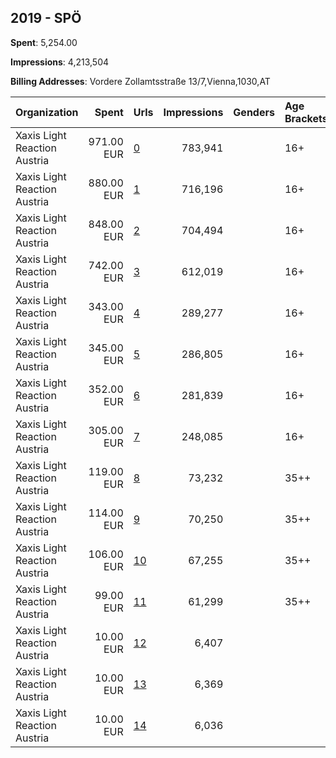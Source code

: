 ## 2019 - SPÖ 
**Spent**: 5,254.00

**Impressions**: 4,213,504

**Billing Addresses**: Vordere Zollamtsstraße 13/7,Vienna,1030,AT

|Organization|Spent|Urls|Impressions|Genders|Age Brackets|Country Codes|
|:---|---:|:---|---:|:---|:---|:---|
|Xaxis Light Reaction Austria|971.00 EUR|[0](https://www.snap.com/political-ads/asset/7ef59451a1eaec57f21779043e7bbf58dfc22db92641f6c06ac92bde50f65e2e?mediaType=mp4)|783,941||16+|austria|
|Xaxis Light Reaction Austria|880.00 EUR|[1](https://www.snap.com/political-ads/asset/bb790d0aeb1bb85d603f44ecdf7c2e9eeac4fd87f94215e3ddd4b98b751d9479?mediaType=mp4)|716,196||16+|austria|
|Xaxis Light Reaction Austria|848.00 EUR|[2](https://www.snap.com/political-ads/asset/6bac9f1b6d29e8cd270c0d3500893f7c2244ea66c2fc7728ea49e5df92931aa7?mediaType=mp4)|704,494||16+|austria|
|Xaxis Light Reaction Austria|742.00 EUR|[3](https://www.snap.com/political-ads/asset/684b577237112a72fb3513a48accd7962d1a47a8ed352077cf136ff1cd600db8?mediaType=mp4)|612,019||16+|austria|
|Xaxis Light Reaction Austria|343.00 EUR|[4](https://www.snap.com/political-ads/asset/684b577237112a72fb3513a48accd7962d1a47a8ed352077cf136ff1cd600db8?mediaType=mp4)|289,277||16+|austria|
|Xaxis Light Reaction Austria|345.00 EUR|[5](https://www.snap.com/political-ads/asset/6bac9f1b6d29e8cd270c0d3500893f7c2244ea66c2fc7728ea49e5df92931aa7?mediaType=mp4)|286,805||16+|austria|
|Xaxis Light Reaction Austria|352.00 EUR|[6](https://www.snap.com/political-ads/asset/bb790d0aeb1bb85d603f44ecdf7c2e9eeac4fd87f94215e3ddd4b98b751d9479?mediaType=mp4)|281,839||16+|austria|
|Xaxis Light Reaction Austria|305.00 EUR|[7](https://www.snap.com/political-ads/asset/2eac2c638e20c9799bad36ed9b2146cb2140ab354e92a252758b1fd12852009d?mediaType=mp4)|248,085||16+|austria|
|Xaxis Light Reaction Austria|119.00 EUR|[8](https://www.snap.com/political-ads/asset/7ef59451a1eaec57f21779043e7bbf58dfc22db92641f6c06ac92bde50f65e2e?mediaType=mp4)|73,232||35++|austria|
|Xaxis Light Reaction Austria|114.00 EUR|[9](https://www.snap.com/political-ads/asset/bb790d0aeb1bb85d603f44ecdf7c2e9eeac4fd87f94215e3ddd4b98b751d9479?mediaType=mp4)|70,250||35++|austria|
|Xaxis Light Reaction Austria|106.00 EUR|[10](https://www.snap.com/political-ads/asset/684b577237112a72fb3513a48accd7962d1a47a8ed352077cf136ff1cd600db8?mediaType=mp4)|67,255||35++|austria|
|Xaxis Light Reaction Austria|99.00 EUR|[11](https://www.snap.com/political-ads/asset/6bac9f1b6d29e8cd270c0d3500893f7c2244ea66c2fc7728ea49e5df92931aa7?mediaType=mp4)|61,299||35++|austria|
|Xaxis Light Reaction Austria|10.00 EUR|[12](https://www.snap.com/political-ads/asset/bb790d0aeb1bb85d603f44ecdf7c2e9eeac4fd87f94215e3ddd4b98b751d9479?mediaType=mp4)|6,407|||austria|
|Xaxis Light Reaction Austria|10.00 EUR|[13](https://www.snap.com/political-ads/asset/7ef59451a1eaec57f21779043e7bbf58dfc22db92641f6c06ac92bde50f65e2e?mediaType=mp4)|6,369|||austria|
|Xaxis Light Reaction Austria|10.00 EUR|[14](https://www.snap.com/political-ads/asset/684b577237112a72fb3513a48accd7962d1a47a8ed352077cf136ff1cd600db8?mediaType=mp4)|6,036|||austria|
